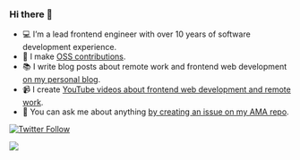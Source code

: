 ### Hi there 👋

- 💻 I’m a lead frontend engineer with over 10 years of software development experience.
- 🌱 I make [OSS contributions](https://github.com/amrsekilly).
- 📚 I write blog posts about remote work and frontend web development [on my personal blog](https://amrsekilly.com).
- 📹 I create [YouTube videos about frontend web development and remote work](https://youtube.com/amrsekilly).
- 💬 You can ask me about anything [by creating an issue on my AMA repo](https://github.com/amrsekilly/AMA/issues/new/choose).

[![Twitter Follow](https://img.shields.io/twitter/follow/amrsekilly?style=social)](https://twitter.com/amrsekilly)

<img src="https://media.giphy.com/media/3o6Zt0hNCfak3QCqsw/giphy.gif"> 
